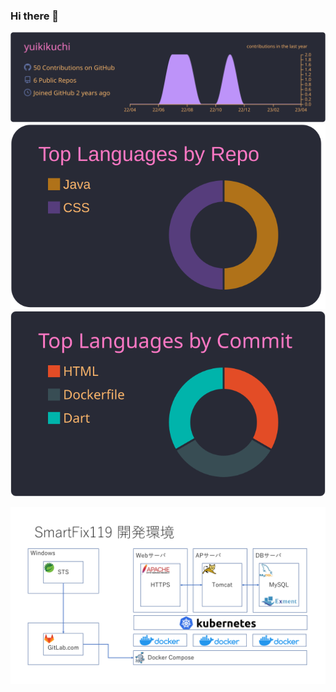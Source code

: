 ### Hi there 👋

<!--
**yuikikuchi/yuikikuchi** is a ✨ _special_ ✨ repository because its `README.md` (this file) appears on your GitHub profile.

Here are some ideas to get you started:

- 🔭 I’m currently working on ...
- 🌱 I’m currently learning ...
- 👯 I’m looking to collaborate on ...
- 🤔 I’m looking for help with ...
- 💬 Ask me about ...
- 📫 How to reach me: ...
- 😄 Pronouns: ...
- ⚡ Fun fact: ...
-->

![](https://raw.githubusercontent.com/yuikikuchi/yuikikuchi/main/profile-summary-card-output/dracula/0-profile-details.svg)
![](https://raw.githubusercontent.com/yuikikuchi/yuikikuchi/main/profile-summary-card-output/dracula/1-repos-per-language.svg)
![](https://raw.githubusercontent.com/yuikikuchi/yuikikuchi/main/profile-summary-card-output/dracula/2-most-commit-language.svg)

[![](https://raw.githubusercontent.com/yuikikuchi/yuikikuchi/main/img/SmartFix119_dev.png)](https://yuikikuchi.github.io/smartfix119/document/index.html)